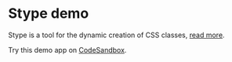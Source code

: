 # Stype demo

Stype is a tool for the dynamic creation of CSS classes, [read more](https://github.com/b1n01/stype).

Try this demo app on [CodeSandbox](https://codesandbox.io/p/sandbox/github/b1n01/stype-demo?file=app%2Fpage.tsx).